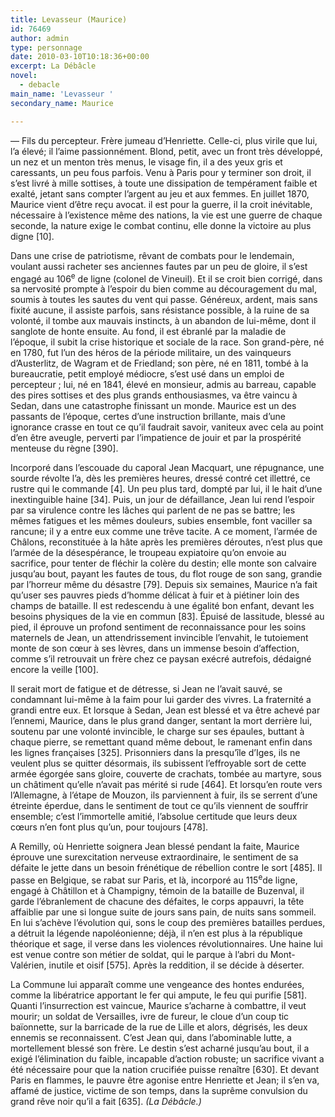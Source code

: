 ```yaml
---
title: Levasseur (Maurice)
id: 76469
author: admin
type: personnage
date: 2010-03-10T10:18:36+00:00
excerpt: La Débâcle
novel:
  - debacle
main_name: 'Levasseur '
secondary_name: Maurice

---
```

— Fils du percepteur. Frère jumeau d&rsquo;Henriette. Celle-ci, plus virile que lui, l&rsquo;a élevé; il l&rsquo;aime passionnément. Blond, petit, avec un front très développé, un nez et un menton très menus, le visage fin, il a des yeux gris et caressants, un peu fous parfois. Venu à Paris pour y terminer son droit, il s&rsquo;est livré à mille sottises, à toute une dissipation de tempérament faible et exalté, jetant sans compter l&rsquo;argent au jeu et aux femmes. En juillet 1870, Maurice vient d&rsquo;être reçu avocat. il est pour la guerre, il la croit inévitable, nécessaire à l&rsquo;existence même des nations, la vie est une guerre de chaque seconde, la nature exige le combat continu, elle donne la victoire au plus digne [10].

Dans une crise de patriotisme, rêvant de combats pour le lendemain, voulant aussi racheter ses anciennes fautes par un peu de gloire, il s&rsquo;est engagé au 106<sup>e</sup> de ligne (colonel de Vineuil). Et il se croit bien corrigé, dans sa nervosité prompte à l&rsquo;espoir du bien comme au découragement du mal, soumis à toutes les sautes du vent qui passe. Généreux, ardent, mais sans fixité aucune, il assiste parfois, sans résistance possible, à la ruine de sa volonté, il tombe aux mauvais instincts, à un abandon de lui-même, dont il sanglote de honte ensuite. Au fond, il est ébranlé par la maladie de l&rsquo;époque, il subit la crise historique et sociale de la race. Son grand-père, né en 1780, fut l&rsquo;un des héros de la période militaire, un des vainqueurs d&rsquo;Austerlitz, de Wagram et de Friedland; son père, né en 1811, tombé à la bureaucratie, petit employé médiocre, s&rsquo;est usé dans un emploi de percepteur ; lui, né en 1841, élevé en monsieur, admis au barreau, capable des pires sottises et des plus grands enthousiasmes, va être vaincu à Sedan, dans une catastrophe finissant un monde. Maurice est un des passants de l&rsquo;époque, certes d&rsquo;une instruction brillante, mais d&rsquo;une ignorance crasse en tout ce qu&rsquo;il faudrait savoir, vaniteux avec cela au point d&rsquo;en être aveugle, perverti par l&rsquo;impatience de jouir et par la prospérité menteuse du règne [390].

Incorporé dans l&rsquo;escouade du caporal Jean Macquart, une répugnance, une sourde révolte l&rsquo;a, dès les premières heures, dressé contré cet illettré, ce rustre qui le commande [4]. Un peu plus tard, dompté par lui, il le hait d&rsquo;une inextinguible haine [34]. Puis, un jour de défaillance, Jean lui rend l&rsquo;espoir par sa virulence contre les lâches qui parlent de ne pas se battre; les mêmes fatigues et les mêmes douleurs, subies ensemble, font vaciller sa rancune; il y a entre eux comme une trêve tacite. A ce moment, l&rsquo;armée de Châlons, reconstituée à la hâte après les premières déroutes, n&rsquo;est plus que l&rsquo;armée de la désespérance, le troupeau expiatoire qu&rsquo;on envoie au sacrifice, pour tenter de fléchir la colère du destin; elle monte son calvaire jusqu&rsquo;au bout, payant les fautes de tous, du flot rouge de son sang, grandie par l&rsquo;horreur même du désastre [79]. Depuis six semaines, Maurice n&rsquo;a fait qu&rsquo;user ses pauvres pieds d&rsquo;homme délicat à fuir et à piétiner loin des champs de bataille. Il est redescendu à une égalité bon enfant, devant les besoins physiques de la vie en commun [83]. Épuisé de lassitude, blessé au pied, il éprouve un profond sentiment de reconnaissance pour les soins maternels de Jean, un attendrissement invincible l&rsquo;envahit, le tutoiement monte de son cœur à ses lèvres, dans un immense besoin d&rsquo;affection, comme s&rsquo;il retrouvait un frère chez ce paysan exécré autrefois, dédaigné encore la veille [100].

Il serait mort de fatigue et de détresse, si Jean ne l&rsquo;avait sauvé, se condamnant lui-même à la faim pour lui garder des vivres. La fraternité a grandi entre eux. Et lorsque à Sedan, Jean est blessé et va être achevé par l&rsquo;ennemi, Maurice, dans le plus grand danger, sentant la mort derrière lui, soutenu par une volonté invincible, le charge sur ses épaules, buttant à chaque pierre, se remettant quand même debout, le ramenant enfin dans les lignes françaises [325]. Prisonniers dans la presqu&rsquo;île d&rsquo;Iges, ils ne veulent plus se quitter désormais, ils subissent l&rsquo;effroyable sort de cette armée égorgée sans gloire, couverte de crachats, tombée au martyre, sous un châtiment qu&rsquo;elle n&rsquo;avait pas mérité si rude [464]. Et lorsqu&rsquo;en route vers l&rsquo;Allemagne, à l&rsquo;étape de Mouzon, ils parviennent à fuir, ils se serrent d&rsquo;une étreinte éperdue, dans le sentiment de tout ce qu&rsquo;ils viennent de souffrir ensemble; c&rsquo;est l&rsquo;immortelle amitié, l&rsquo;absolue certitude que leurs deux cœurs n&rsquo;en font plus qu&rsquo;un, pour toujours [478].

A Remilly, où Henriette soignera Jean blessé pendant la faite, Maurice éprouve une surexcitation nerveuse extraordinaire, le sentiment de sa défaite le jette dans un besoin frénétique de rébellion contre le sort [485]. Il passe en Belgique, se rabat sur Paris, et là, incorporé au 115<sup>e</sup>de ligne, engagé à Châtillon et à Champigny, témoin de la bataille de Buzenval, il garde l&rsquo;ébranlement de chacune des défaites, le corps appauvri, la tête affaiblie par une si longue suite de jours sans pain, de nuits sans sommeil. En lui s&rsquo;achève l&rsquo;évolution qui, sons le coup des premières batailles perdues, a détruit la légende napoléonienne; déjà, il n&rsquo;en est plus à la république théorique et sage, il verse dans les violences révolutionnaires. Une haine lui est venue contre son métier de soldat, qui le parque à l&rsquo;abri du Mont-Valérien, inutile et oisif [575]. Après la reddition, il se décide à déserter.

La Commune lui apparaît comme une vengeance des hontes endurées, comme la libératrice apportant le fer qui ampute, le feu qui purifie [581]. Quanti l&rsquo;insurrection est vaincue, Maurice s&rsquo;acharne à combattre, il veut mourir; un soldat de Versailles, ivre de fureur, le cloue d&rsquo;un coup tic baïonnette, sur la barricade de la rue de Lille et alors, dégrisés, les deux ennemis se reconnaissent. C&rsquo;est Jean qui, dans l&rsquo;abominable lutte, a mortellement blessé son frère. Le destin s&rsquo;est acharné jusqu&rsquo;au bout, il a exigé l&rsquo;élimination du faible, incapable d&rsquo;action robuste; un sacrifice vivant a été nécessaire pour que la nation crucifiée puisse renaître [630]. Et devant Paris en flammes, le pauvre être agonise entre Henriette et Jean; il s&rsquo;en va, affamé de justice, victime de son temps, dans la suprême convulsion du grand rêve noir qu&rsquo;il a fait [635]. _(La Débâcle.)_
